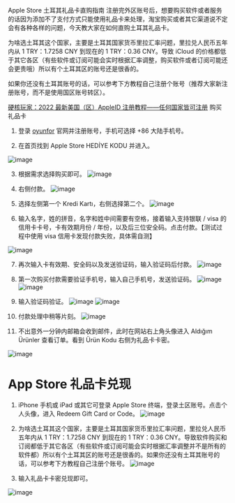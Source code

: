 Apple Store 土耳其礼品卡直购指南
注册完外区账号后，想要购买软件或者服务的话因为添加不了支付方式只能使用礼品卡来处理，淘宝购买或者其它渠道说不定会有各种各样的问题，今天教大家在如何直购土耳其礼品卡。

为啥选土耳其这个国家，主要是土耳其国家货币里拉汇率问题，里拉兑人民币五年内从 1 TRY：1.7258 CNY 到现在的 1 TRY：0.36 CNY。导致 iCloud 的价格都低于其它各区（有些软件或订阅可能会实时根据汇率调整，购买软件或者订阅可能还会更贵哦）所以有个土耳其区的账号还是很香的。

如果你还没有土耳其账号的话，可以参考下方教程自己注册个账号（推荐大家新注册账号，而不是使用国区账号转区）。

[硬核玩家：2022 最新美国（区）AppleID 注册教程——任何国家皆可注册](https://zhuanlan.zhihu.com/p/452378078)
购买礼品卡
1. 登录 [oyunfor](https://link.zhihu.com/?target=https%3A//www.oyunfor.com/) 官网并注册账号，手机可选择 +86 大陆手机号。

2. 在首页找到 Apple Store HEDİYE KODU 并进入。

![image](https://github.com/R2vix/Raven.github.io/assets/162585942/ea47ae3f-3f04-4b7a-9218-a5d8f70a7e9d)

3. 根据需求选择购买即可。
![image](https://github.com/R2vix/Raven.github.io/assets/162585942/159e3d9d-5be2-4f29-9086-c005737cd571)


4. 右侧付款。
![image](https://github.com/R2vix/Raven.github.io/assets/162585942/c560da95-8494-4179-9b4b-4625989428b4)


5. 选择左侧第一个 Kredi Kartı，右侧选择第二个。
![image](https://github.com/R2vix/Raven.github.io/assets/162585942/0d50c7f7-623a-4032-85d2-f2f3993e98aa)


6. 输入名字，姓的拼音，名字和姓中间需要有空格，接着输入支持银联 / visa 的信用卡卡号，卡有效期月份 / 年份，以及后三位安全码。点击付款。【测试过程中使用 visa 信用卡发现付款失败，具体需自测】

![image](https://github.com/R2vix/Raven.github.io/assets/162585942/e92003bc-03b0-46f1-a915-e145f9356b6f)

7. 再次输入卡有效期、安全码以及发送验证码，输入验证码后付款。
![image](https://github.com/R2vix/Raven.github.io/assets/162585942/b54083a4-7450-4cf9-89c4-268cea9d9ff9)


8. 第一次购买付款需要验证手机号，输入自己手机号，发送验证码。
![image](https://github.com/R2vix/Raven.github.io/assets/162585942/24bb3b3c-2b87-4093-9e2c-f33d82524e48)
![image](https://github.com/R2vix/Raven.github.io/assets/162585942/e847b1ed-f9e9-4c4b-bf7d-2e96798f9cd5)



9. 输入验证码验证。
![image](https://github.com/R2vix/Raven.github.io/assets/162585942/ca755440-a0ee-4187-96af-124a5d34c2dc)
![image](https://github.com/R2vix/Raven.github.io/assets/162585942/6f94ef6a-4cff-4db5-9a07-841ea0a762ae)



10. 付款处理中稍等片刻。
![image](https://github.com/R2vix/Raven.github.io/assets/162585942/ee241894-b690-4621-a19d-ceede2c1b31d)


11. 不出意外一分钟内邮箱会收到邮件，此时在网站右上角头像进入 Aldığım Ürünler 查看订单。看到 Ürün Kodu 右侧为礼品卡卡密。

![image](https://github.com/R2vix/Raven.github.io/assets/162585942/724f5e6e-5908-44d1-923e-8aa350db0c3b)

# App Store 礼品卡兑现
1. iPhone 手机或 iPad 或其它可登录 Apple Store 终端，登录土区账号。点击个人头像，进入 Redeem Gift Card or Code。
![image](https://github.com/R2vix/Raven.github.io/assets/162585942/b7466623-6c48-4bb4-91f6-b94fe3671d87)

2. 为啥选土耳其这个国家，主要是土耳其国家货币里拉汇率问题，里拉兑人民币五年内从 1 TRY：1.7258 CNY 到现在的 1 TRY：0.36 CNY。导致软件购买和订阅都低于其它各区（有些软件或订阅可能会实时根据汇率调整并不是所有的软件都）所以有个土耳其区的账号还是很香的。如果你还没有土耳其账号的话，可以参考下方教程自己注册个账号。
![image](https://github.com/R2vix/Raven.github.io/assets/162585942/d515247e-abe2-4f84-917c-97ca8dedac14)


3. 输入礼品卡卡密兑现即可。

![image](https://github.com/R2vix/Raven.github.io/assets/162585942/f177b14f-997f-4497-86d4-16e9409b9f64)
